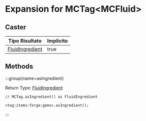 # Expansion for MCTag&lt;MCFluid&gt;

## Caster

| Tipo Risultato                                        | Implicito |
| ----------------------------------------------------- | --------- |
| [FluidIngredient](/vanilla/api/fluid/FluidIngredient) | true      |

## Methods

:::group{name=asIngredient}

Return Type: [FluidIngredient](/vanilla/api/fluid/FluidIngredient)

```zenscript
// MCTag.asIngredient() as FluidIngredient

<tag:items:forge:gems>.asIngredient();
```

:::


